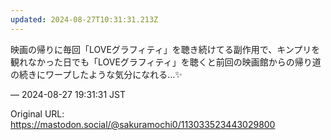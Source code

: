 ```yaml
---
updated: 2024-08-27T10:31:31.213Z
---
```


<p>映画の帰りに毎回「LOVEグラフィティ」を聴き続けてる副作用で、キンプリを観れなかった日でも「LOVEグラフィティ」を聴くと前回の映画館からの帰り道の続きにワープしたような気分になれる…✨️</p>

&mdash; 2024-08-27 19:31:31 JST

Original URL: https://mastodon.social/@sakuramochi0/113033523443029800
